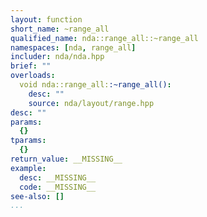 ```yaml
---
layout: function
short_name: ~range_all
qualified_name: nda::range_all::~range_all
namespaces: [nda, range_all]
includer: nda/nda.hpp
brief: ""
overloads:
  void nda::range_all::~range_all():
    desc: ""
    source: nda/layout/range.hpp
desc: ""
params:
  {}
tparams:
  {}
return_value: __MISSING__
example:
  desc: __MISSING__
  code: __MISSING__
see-also: []
...
```



